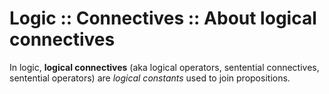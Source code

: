 # Logic :: Connectives :: About logical connectives

In logic, **logical connectives** (aka logical operators, sentential connectives, sentential operators) are *logical constants* used to join propositions.
